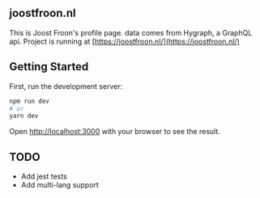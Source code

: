 ## joostfroon.nl

This is Joost Froon's profile page. data comes from Hygraph, a GraphQL api.
Project is running at [https://joostfroon.nl/](https://joostfroon.nl/)

## Getting Started

First, run the development server:

```bash
npm run dev
# or
yarn dev
```

Open [http://localhost:3000](http://localhost:3000) with your browser to see the result.

## TODO

- Add jest tests
- Add multi-lang support
